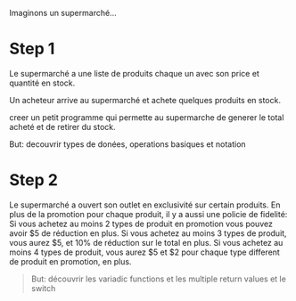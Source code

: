 Imaginons un supermarché...

# Step 1

Le supermarché a une liste de produits chaque un avec son price et quantité en stock.

Un acheteur arrive au supermarché et achete quelques produits en stock.

creer un petit programme qui permette au supermarche de generer le total acheté et de retirer du stock.

But: decouvrir types de donées, operations basiques et notation

# Step 2

Le supermarché a ouvert son outlet en exclusivité sur certain produits.
En plus de la promotion pour chaque produit, il y a aussi une policie de fidelité:
Si vous achetez au moins 2 types de produit en promotion vous pouvez avoir $5 de réduction en plus.
Si vous achetez au moins 3  types de produit, vous aurez $5, et 10% de réduction sur le total en plus.
Si  vous achetez au moins 4  types de produit, vous aurez $5 et $2 pour chaque type different de produit en promotion, en plus.

> But: découvrir les variadic functions et les multiple return values et le switch
